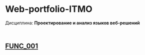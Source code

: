 # Web-portfolio-ITMO
Дисциплина: <b>Проектирование и анализ языков веб-решений</b><h2>
<br>
<a href="https://kodaktor.ru/?!=task_func_c0eae">FUNC_001</a>
